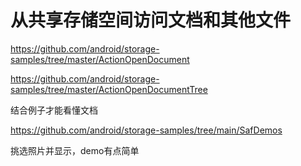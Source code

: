 # 从共享存储空间访问文档和其他文件

https://github.com/android/storage-samples/tree/master/ActionOpenDocument

https://github.com/android/storage-samples/tree/master/ActionOpenDocumentTree

结合例子才能看懂文档

https://github.com/android/storage-samples/tree/main/SafDemos

挑选照片并显示，demo有点简单